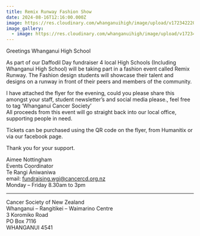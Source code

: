 ```yaml
---
title: Remix Runway Fashion Show
date: 2024-08-16T12:16:00.000Z
image: https://res.cloudinary.com/whanganuihigh/image/upload/v1723422200/Events/Remix_Runway_Fashion_Show.pdf
image_gallery:
  - image: https://res.cloudinary.com/whanganuihigh/image/upload/v1723422200/Events/Remix_Runway_Fashion_Show.pdf
---
```

Greetings Whanganui High School

As part of our Daffodil Day fundraiser 4 local High Schools (Including Whanganui High School) will be taking part in a fashion event called Remix Runway. The Fashion design students will showcase their talent and designs on a runway in front of their peers and members of the community.

I have attached the flyer for the evening, could you please share this amongst your staff, student newsletter’s and social media please., feel free to tag ‘Whanganui Cancer Society’  
All proceeds from this event will go straight back into our local office, supporting people in need.

Tickets can be purchased using the QR code on the flyer, from Humanitix or via our facebook page.

Thank you for your support.

Aimee Nottingham  
Events Coordinator  
Te Rangi Āniwaniwa  
email:  fundraising.wgi@cancercd.org.nz  
Monday – Friday 8.30am to 3pm
________________________________________
Cancer Society of New Zealand  
Whanganui – Rangitikei – Waimarino Centre  
3 Koromiko Road  
PO Box 7116  
WHANGANUI 4541
